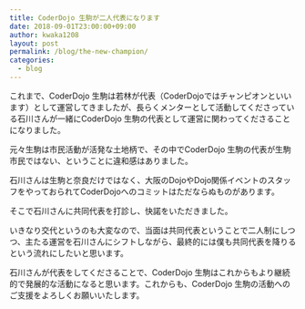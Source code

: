 ```yaml
---
title: CoderDojo 生駒が二人代表になります
date: 2018-09-01T23:00:00+09:00
author: kwaka1208
layout: post
permalink: /blog/the-new-champion/
categories:
  - blog
---
```

これまで、CoderDojo 生駒は若林が代表（CoderDojoではチャンピオンといいます）として運営してきましたが、長らくメンターとして活動してくださっている石川さんが一緒にCoderDojo 生駒の代表として運営に関わってくださることになりました。

元々生駒は市民活動が活発な土地柄で、その中でCoderDojo 生駒の代表が生駒市民ではない、ということに違和感はありました。

石川さんは生駒と奈良だけではなく、大阪のDojoやDojo関係イベントのスタッフをやっておられてCoderDojoへのコミットはただならぬものがあります。

そこで石川さんに共同代表を打診し、快諾をいただきました。

いきなり交代というのも大変なので、当面は共同代表ということで二人制にしつつ、主たる運営を石川さんにシフトしながら、最終的には僕も共同代表を降りるという流れにしたいと思います。

石川さんが代表をしてくださることで、CoderDojo 生駒はこれからもより継続的で発展的な活動になると思います。これからも、CoderDojo 生駒の活動へのご支援をよろしくお願いいたします。